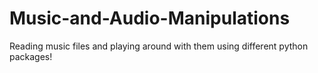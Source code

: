 # Music-and-Audio-Manipulations
Reading music files and playing around with them using different python packages!
